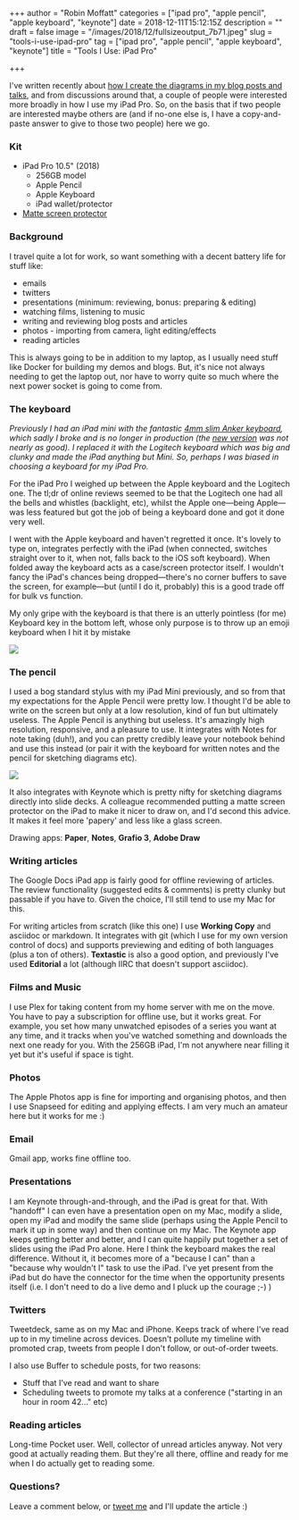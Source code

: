 +++
author = "Robin Moffatt"
categories = ["ipad pro", "apple pencil", "apple keyboard", "keynote"]
date = 2018-12-11T15:12:15Z
description = ""
draft = false
image = "/images/2018/12/fullsizeoutput_7b71.jpeg"
slug = "tools-i-use-ipad-pro"
tag = ["ipad pro", "apple pencil", "apple keyboard", "keynote"]
title = "Tools I Use: iPad Pro"

+++

I've written recently about [how I create the diagrams in my blog posts and talks](https://rmoff.net/2018/12/10/so-how-do-you-make-those-cool-diagrams/), and from discussions around that, a couple of people were interested more broadly in how I use my iPad Pro. So, on the basis that if two people are interested maybe others are (and if no-one else is, I have a copy-and-paste answer to give to those two people) here we go. 

### Kit

* iPad Pro 10.5" (2018)
	* 256GB model
    * Apple Pencil
    * Apple Keyboard
    * iPad wallet/protector
* [Matte screen protector](https://www.amazon.co.uk/gp/product/B073X5BML2)

### Background

I travel quite a lot for work, so want something with a decent battery life for stuff like: 

* emails
* twitters
* presentations (minimum: reviewing, bonus: preparing & editing)
* watching films, listening to music
* writing and reviewing blog posts and articles
* photos - importing from camera, light editing/effects
* reading articles

This is always going to be in addition to my laptop, as I usually need stuff like Docker for building my demos and blogs. But, it's nice not always needing to get the laptop out, nor have to worry quite so much where the next power socket is going to come from. 

### The keyboard

_Previously I had an iPad mini with the fantastic [4mm slim Anker keyboard](https://images-na.ssl-images-amazon.com/images/I/41KJMg6MWGL.jpg), which sadly I broke and is no longer in production (the [new version](https://www.amazon.co.uk/gp/product/B00PIMRCFG) was not nearly as good). I replaced it with the Logitech keyboard which was big and clunky and made the iPad anything but Mini. So, perhaps I was biased in choosing a keyboard for my iPad Pro._

For the iPad Pro I weighed up between the Apple keyboard and the Logitech one. The tl;dr of online reviews seemed to be that the Logitech one had all the bells and whistles (backlight, etc), whilst the Apple one—being Apple—was less featured but got the job of being a keyboard done and got it done very well. 

I went with the Apple keyboard and haven't regretted it once. It's lovely to type on, integrates perfectly with the iPad (when connected, switches straight over to it, when not, falls back to the iOS soft keyboard). When folded away the keyboard acts as a case/screen protector itself. I wouldn't fancy the iPad's chances being dropped—there's no corner buffers to save the screen, for example—but (until I do it, probably) this is a good trade off for bulk vs function. 

My only gripe with the keyboard is that there is an utterly pointless (for me) Keyboard key in the bottom left, whose only purpose is to throw up an emoji keyboard when I hit it by mistake 

![](/images/2018/12/emoji-keyboard.png.JPG)

### The pencil

I used a bog standard stylus with my iPad Mini previously, and so from that my expectations for the Apple Pencil were pretty low. I thought I'd be able to write on the screen but only at a low resolution, kind of fun but ultimately useless. The Apple Pencil is anything but useless. It's amazingly high resolution, responsive, and a pleasure to use. It integrates with Notes for note taking (duh!), and you can pretty credibly leave your notebook behind and use this instead (or pair it with the keyboard for written notes and the pencil for sketching diagrams etc). 

![](/images/2018/12/pencil-notes.JPG)

It also integrates with Keynote which is pretty nifty for sketching diagrams directly into slide decks. 
A colleague recommended putting a matte screen protector on the iPad to make it nicer to draw on, and I'd second this advice. It makes it feel more 'papery' and less like a glass screen. 

Drawing apps: **Paper**, **Notes**, **Grafio 3**, **Adobe Draw**

### Writing articles

The Google Docs iPad app is fairly good for offline reviewing of articles. The review functionality (suggested edits & comments) is pretty clunky but passable if you have to. Given the choice, I'll still tend to use my Mac for this. 

For writing articles from scratch (like this one) I use **Working Copy** and asciidoc or markdown. It integrates with git (which I use for my own version control of docs) and supports previewing and editing of both languages (plus a ton of others). **Textastic** is also a good option, and previously I've used **Editorial** a lot (although IIRC that doesn't support asciidoc). 

### Films and Music

I use Plex for taking content from my home server with me on the move. You have to pay a subscription for offline use, but it works great. For example, you set how many unwatched episodes of a series you want at any time, and it tracks when you've watched something and downloads the next one ready for you. With the 256GB iPad, I'm not anywhere near filling it yet but it's useful if space is tight.

### Photos

The Apple Photos app is fine for importing and organising photos, and then I use Snapseed for editing and applying effects. I am very much an amateur here but it works for me :)

### Email

Gmail app, works fine offline too. 

### Presentations

I am Keynote through-and-through, and the iPad is great for that. With "handoff" I can even have a presentation open on my Mac, modify a slide, open my iPad and modify the same slide (perhaps using the Apple Pencil to mark it up in some way) and then continue on my Mac. 
The Keynote app keeps getting better and better, and I can quite happily put together a set of slides using the iPad Pro alone. Here I think the keyboard makes the real difference. Without it, it becomes more of a "because I can" than a "because why wouldn't I" task to use the iPad.
I've yet present from the iPad but do have the connector for the time when the opportunity presents itself (i.e. I don't need to do a live demo and I pluck up the courage ;-) ) 

### Twitters

Tweetdeck, same as on my Mac and iPhone. Keeps track of where I've read up to in my timeline across devices. Doesn't pollute my timeline with promoted crap, tweets from people I don't follow, or out-of-order tweets. 

I also use Buffer to schedule posts, for two reasons:

* Stuff that I've read and want to share
* Scheduling tweets to promote my talks at a conference ("starting in an hour in room 42…" etc)

### Reading articles

Long-time Pocket user. Well, collector of unread articles anyway. Not very good at actually reading them. But they're all there, offline and ready for me when I do actually get to reading some. 

### Questions? 

Leave a comment below, or [tweet me](https://twitter.com/rmoff/) and I'll update the article :) 
